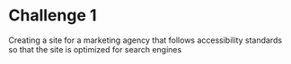 # Challenge 1
Creating a site for a marketing agency that follows accessibility standards so that the site is optimized for search engines

